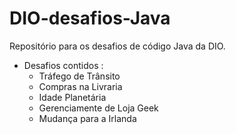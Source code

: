 # DIO-desafios-Java
Repositório para os desafios de código Java da DIO.

* Desafios contidos :
  * Tráfego de Trânsito
  * Compras na Livraria
  * Idade Planetária
  * Gerenciamente de Loja Geek
  * Mudança para a Irlanda
